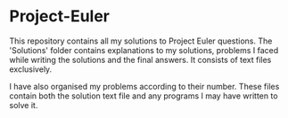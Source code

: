 # Project-Euler

This repository contains all my solutions to Project Euler questions. The 'Solutions' folder contains explanations to my solutions, problems I faced while writing the solutions and the final answers. It consists of text files exclusively.

I have also organised my problems according to their number. These files contain both the solution text file and any programs I may have written to solve it. 
